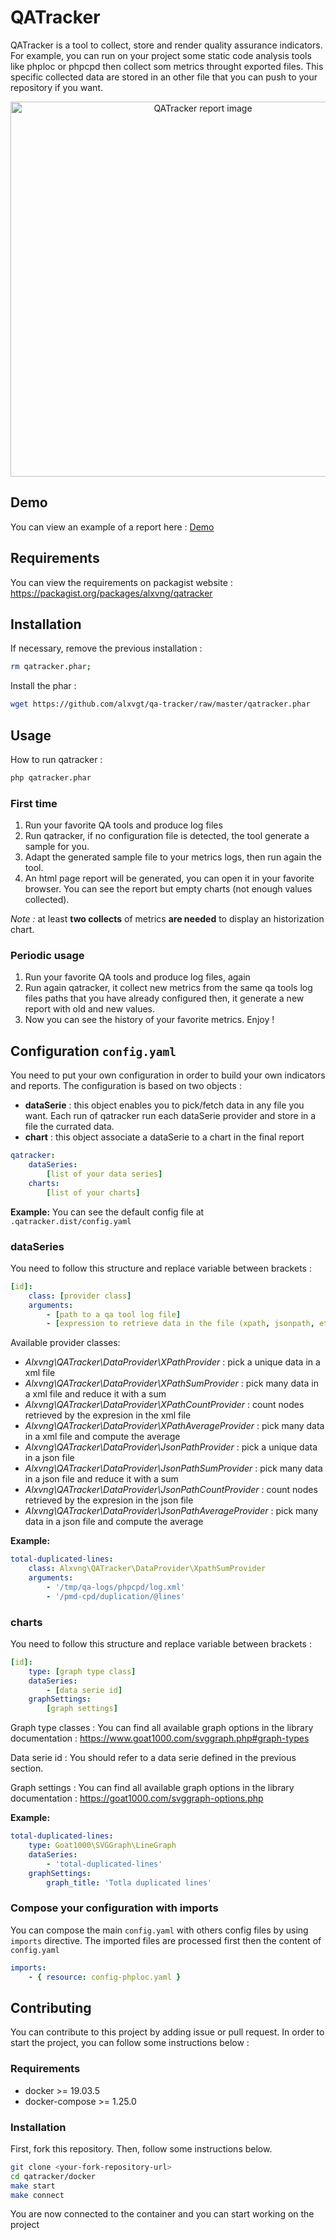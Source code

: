 # QATracker
QATracker is a tool to collect, store and render quality assurance indicators.  
For example, you can run on your project some static code analysis tools like phploc or phpcpd then collect som metrics
throught exported files. This specific collected data are stored in an other file that you can push to your repository if you want.

<div align="center">
    <img alt="QATracker report image" src="https://alxvgt.github.io/qatracker/images/qatracker.jpg" width="600" />
</div>

## Demo
You can view an example of a report here : [Demo](https://alxvgt.github.io/qatracker/)

## Requirements
You can view the requirements on packagist website : https://packagist.org/packages/alxvng/qatracker

## Installation
If necessary, remove the previous installation :

```bash
rm qatracker.phar;
```

Install the phar :
```bash
wget https://github.com/alxvgt/qa-tracker/raw/master/qatracker.phar
```

## Usage

How to run qatracker : 
```bash
php qatracker.phar
```

### First time
1. Run your favorite QA tools and produce log files
1. Run qatracker, if no configuration file is detected, the tool generate a sample for you.
1. Adapt the generated sample file to your metrics logs, then run again the tool.
1. An html page report will be generated, you can open it in your favorite browser. You can see the report but empty charts (not enough values collected).

_Note :_ at least **two collects** of metrics **are needed** to display an historization chart.

### Periodic usage
1. Run your favorite QA tools and produce log files, again
1. Run again qatracker, it collect new metrics from the same qa tools log files paths that you have already configured then, it generate a new report with old and new values.
1. Now you can see the history of your favorite metrics. Enjoy !

## Configuration `config.yaml`

You need to put your own configuration in order to build your own indicators and reports.
The configuration is based on two objects :
 - **dataSerie** : this object enables you to pick/fetch data in any file you want. Each run of qatracker run each dataSerie provider and store in a file the currated data.
 - **chart** : this object associate a dataSerie to a chart in the final report
 
```yaml
qatracker:
    dataSeries:
        [list of your data series]
    charts:
        [list of your charts]
```

**Example:**
You can see the default config file at `.qatracker.dist/config.yaml`

### dataSeries

You need to follow this structure and replace variable between brackets :

```yaml
[id]:
    class: [provider class]
    arguments:
        - [path to a qa tool log file]
        - [expression to retrieve data in the file (xpath, jsonpath, etc.)]
```

Available provider classes:
- _Alxvng\QATracker\DataProvider\XPathProvider_ : pick a unique data in a xml file 
- _Alxvng\QATracker\DataProvider\XPathSumProvider_ : pick many data in a xml file and reduce it with a sum
- _Alxvng\QATracker\DataProvider\XPathCountProvider_ : count nodes retrieved by the expresion in the xml file
- _Alxvng\QATracker\DataProvider\XPathAverageProvider_ : pick many data in a xml file and compute the average
- _Alxvng\QATracker\DataProvider\JsonPathProvider_ : pick a unique data in a json file
- _Alxvng\QATracker\DataProvider\JsonPathSumProvider_ : pick many data in a json file and reduce it with a sum
- _Alxvng\QATracker\DataProvider\JsonPathCountProvider_ : count nodes retrieved by the expresion in the json file
- _Alxvng\QATracker\DataProvider\JsonPathAverageProvider_ : pick many data in a json file and compute the average

**Example:** 
```yaml
total-duplicated-lines:
    class: Alxvng\QATracker\DataProvider\XpathSumProvider
    arguments:
        - '/tmp/qa-logs/phpcpd/log.xml'
        - '/pmd-cpd/duplication/@lines'
```

### charts

You need to follow this structure and replace variable between brackets :

```yaml
[id]:
    type: [graph type class]
    dataSeries:
        - [data serie id]
    graphSettings:
        [graph settings]
```

Graph type classes :
You can find all available graph options in the library documentation : https://www.goat1000.com/svggraph.php#graph-types

Data serie id :
You should refer to a data serie defined in the previous section.

Graph settings :
You can find all available graph options in the library documentation : https://goat1000.com/svggraph-options.php

**Example:**
```yaml
total-duplicated-lines:
    type: Goat1000\SVGGraph\LineGraph
    dataSeries:
        - 'total-duplicated-lines'
    graphSettings:
        graph_title: 'Totla duplicated lines'
```

### Compose your configuration with imports

You can compose the main `config.yaml` with others config files by using `imports` directive.
The imported files are processed first then the content of `config.yaml` 

```yaml
imports:
    - { resource: config-phploc.yaml }
```  

## Contributing
You can contribute to this project by adding issue or pull request.
In order to start the project, you can follow some instructions below :

### Requirements
* docker >= 19.03.5
* docker-compose >= 1.25.0

### Installation

First, fork this repository.
Then, follow some instructions below.

```bash
git clone <your-fork-repository-url>
cd qatracker/docker
make start
make connect
```
You are now connected to the container and you can start working on the project

